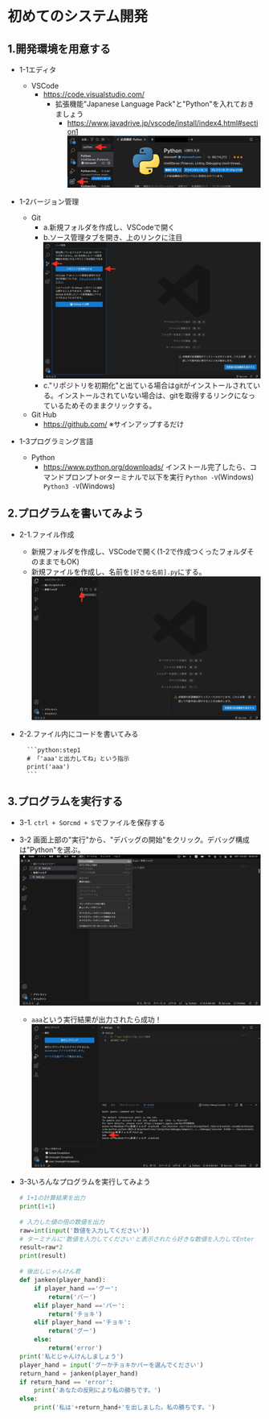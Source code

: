 # 初めてのシステム開発
## 1.開発環境を用意する
* 1-1エディタ
    * VSCode
        * https://code.visualstudio.com/    
            * 拡張機能"Japanese Language Pack"と"Python"を入れておきましょう
                * https://www.javadrive.jp/vscode/install/index4.html#section1
                ![vscode_python](images/vscode_python.jpg)

* 1-2バージョン管理
    * Git
        * a.新規フォルダを作成し、VSCodeで開く
        * b.ソース管理タブを開き、上のリンクに注目
        ![vscode_git](images/vscode_git.jpg)
        * c."リポジトリを初期化"と出ている場合はgitがインストールされている。インストールされていない場合は、gitを取得するリンクになっているためそのままクリックする。
    * Git Hub
        * https://github.com/
        ※サインアップするだけ
* 1-3プログラミング言語
    * Python
        * https://www.python.org/downloads/
        インストール完了したら、コマンドプロンプトorターミナルで以下を実行
        `Python -V`(Windows)
        `Python3 -V`(Windows)

## 2.プログラムを書いてみよう
* 2-1.ファイル作成
    * 新規フォルダを作成し、VSCodeで開く(1-2で作成つくったフォルダそのままでもOK)
    * 新規ファイルを作成し、名前を`[好きな名前].py`にする。
    ![vscode_newfile](images/vscode_newfile.jpg)
* 2-2.ファイル内にコードを書いてみる

        ```python:step1
        # 「'aaa'と出力してね」という指示
        print('aaa')
        ```

## 3.プログラムを実行する
* 3-1. `ctrl + S`or`cmd + S`でファイルを保存する
* 3-2 画面上部の"実行"から、"デバッグの開始"をクリック。デバッグ構成は"Python"を選ぶ。
    ![vscode_run](images/vscode_run.jpg)
    * `aaa`という実行結果が出力されたら成功！
    ![vscode_result](images/vscode_result.jpg)

* 3-3いろんなプログラムを実行してみよう
    ```python:step2.py
    # 1+1の計算結果を出力
    print(1+1)
    ```

    ```python:step3.py
    # 入力した値の倍の数値を出力
    raw=int(input('数値を入力してください'))
    # ターミナルに'数値を入力してください'と表示されたら好きな数値を入力してEnter
    result=raw*2
    print(result)
    ```

    ```python:step4.py
    # 後出しじゃんけん君
    def janken(player_hand):
        if player_hand =='グー':
            return('パー')
        elif player_hand =='パー':
            return('チョキ')
        elif player_hand =='チョキ':
            return('グー')
        else:
            return('error')
    print('私とじゃんけんしましょう')
    player_hand = input('グーかチョキかパーを選んでください')
    return_hand = janken(player_hand)
    if return_hand == 'error':
        print('あなたの反則により私の勝ちです。')
    else:
        print('私は'+return_hand+'を出しました。私の勝ちです。')
    ```